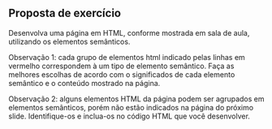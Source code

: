 ## Proposta de exercício

Desenvolva uma página em HTML, conforme mostrada em sala de aula, utilizando os elementos semânticos.

Observação 1: cada grupo de elementos html indicado pelas linhas em vermelho correspondem à um tipo de elemento semântico. Faça as melhores escolhas de acordo com o significados de cada elemento semântico e o conteúdo mostrado na página.

Observação 2: alguns elementos HTML da página podem ser agrupados em elementos semânticos, porém não estão indicados na página do próximo slide. Identifique-os e inclua-os no código HTML que você desenvolver.
